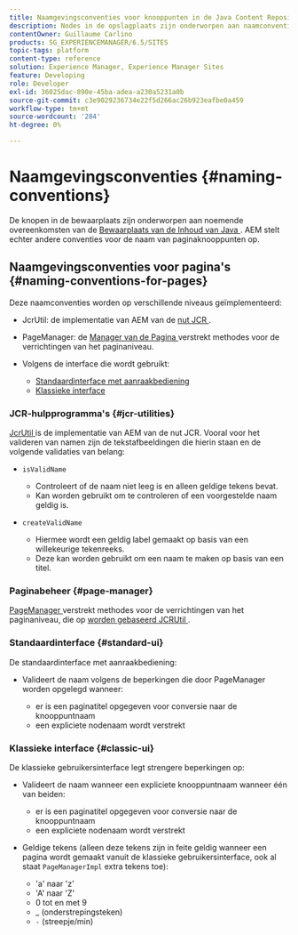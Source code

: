 ```yaml
---
title: Naamgevingsconventies voor knooppunten in de Java Content Repository
description: Nodes in de opslagplaats zijn onderworpen aan naamconventies van de Java Content Repository
contentOwner: Guillaume Carlino
products: SG_EXPERIENCEMANAGER/6.5/SITES
topic-tags: platform
content-type: reference
solution: Experience Manager, Experience Manager Sites
feature: Developing
role: Developer
exl-id: 36025dac-890e-45ba-adea-a230a5231a0b
source-git-commit: c3e9029236734e22f5d266ac26b923eafbe0a459
workflow-type: tm+mt
source-wordcount: '284'
ht-degree: 0%

---
```


# Naamgevingsconventies {#naming-conventions}

De knopen in de bewaarplaats zijn onderworpen aan noemende overeenkomsten van de [ Bewaarplaats van de Inhoud van Java ](/help/sites-developing/the-basics.md#java-content-repository). AEM stelt echter andere conventies voor de naam van paginaknooppunten op.

## Naamgevingsconventies voor pagina&#39;s {#naming-conventions-for-pages}

Deze naamconventies worden op verschillende niveaus geïmplementeerd:

* JcrUtil: de implementatie van AEM van de [ nut JCR ](#jcr-utilities).
* PageManager: de [ Manager van de Pagina ](#page-manager) verstrekt methodes voor de verrichtingen van het paginaniveau.
* Volgens de interface die wordt gebruikt:

   * [Standaardinterface met aanraakbediening](#standard-ui)
   * [Klassieke interface](#classic-ui)

### JCR-hulpprogramma&#39;s {#jcr-utilities}

[ JcrUtil ](https://helpx.adobe.com/experience-manager/6-5/sites/developing/using/reference-materials/javadoc/index.html?com/day/cq/commons/jcr/JcrUtil.html) is de implementatie van AEM van de nut JCR. Vooral voor het valideren van namen zijn de tekstafbeeldingen die hierin staan en de volgende validaties van belang:

* `isValidName`

   * Controleert of de naam niet leeg is en alleen geldige tekens bevat.
   * Kan worden gebruikt om te controleren of een voorgestelde naam geldig is.

* `createValidName`

   * Hiermee wordt een geldig label gemaakt op basis van een willekeurige tekenreeks.
   * Deze kan worden gebruikt om een naam te maken op basis van een titel.

### Paginabeheer {#page-manager}

[ PageManager ](https://helpx.adobe.com/experience-manager/6-5/sites/developing/using/reference-materials/javadoc/com/day/cq/wcm/api/PageManager.html) verstrekt methodes voor de verrichtingen van het paginaniveau, die op [ worden gebaseerd JCRUtil ](#jcr-utilities).

### Standaardinterface {#standard-ui}

De standaardinterface met aanraakbediening:

* Valideert de naam volgens de beperkingen die door PageManager worden opgelegd wanneer:

   * er is een paginatitel opgegeven voor conversie naar de knooppuntnaam
   * een expliciete nodenaam wordt verstrekt

### Klassieke interface {#classic-ui}

De klassieke gebruikersinterface legt strengere beperkingen op:

* Valideert de naam wanneer een expliciete knooppuntnaam wanneer één van beiden:

   * er is een paginatitel opgegeven voor conversie naar de knooppuntnaam
   * een expliciete nodenaam wordt verstrekt

* Geldige tekens (alleen deze tekens zijn in feite geldig wanneer een pagina wordt gemaakt vanuit de klassieke gebruikersinterface, ook al staat `PageManagerImpl` extra tekens toe):

   * &#39;a&#39; naar &#39;z&#39;
   * &#39;A&#39; naar &#39;Z&#39;
   * 0 tot en met 9
   * _ (onderstrepingsteken)
   * `-` (streepje/min)
